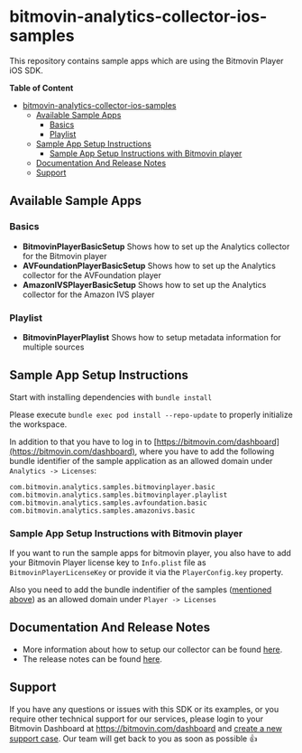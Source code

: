# bitmovin-analytics-collector-ios-samples

This repository contains sample apps which are using the Bitmovin Player iOS SDK.

**Table of Content**

- [bitmovin-analytics-collector-ios-samples](#bitmovin-analytics-collector-ios-samples)
  - [Available Sample Apps](#available-sample-apps)
    - [Basics](#basics)
    - [Playlist](#playlist)
  - [Sample App Setup Instructions](#sample-app-setup-instructions)
    - [Sample App Setup Instructions with Bitmovin player](#sample-app-setup-instructions-with-bitmovin-player)
  - [Documentation And Release Notes](#documentation-and-release-notes)
  - [Support](#support)


## Available Sample Apps

### Basics
+  **BitmovinPlayerBasicSetup** Shows how to set up the Analytics collector for the Bitmovin player
+  **AVFoundationPlayerBasicSetup** Shows how to set up the Analytics collector for the AVFoundation player
+  **AmazonIVSPlayerBasicSetup** Shows how to set up the Analytics collector for the Amazon IVS player

### Playlist
+  **BitmovinPlayerPlaylist** Shows how to setup metadata information for multiple sources 

## Sample App Setup Instructions
Start with installing dependencies with `bundle install`

Please execute `bundle exec pod install --repo-update` to properly initialize the workspace. 

In addition to that you have to log in to [https://bitmovin.com/dashboard](https://bitmovin.com/dashboard), where you have to add the following bundle identifier of the sample application as an allowed domain under `Analytics -> Licenses`:


    com.bitmovin.analytics.samples.bitmovinplayer.basic
    com.bitmovin.analytics.samples.bitmovinplayer.playlist
    com.bitmovin.analytics.samples.avfoundation.basic
    com.bitmovin.analytics.samples.amazonivs.basic

### Sample App Setup Instructions with Bitmovin player

If you want to run the sample apps for bitmovin player, you also have to add your Bitmovin Player license key to `Info.plist` file as `BitmovinPlayerLicenseKey` or provide it via the `PlayerConfig.key` property.

Also you need to add the bundle indentifier of the samples ([mentioned above](#sample-app-setup-instructions)) as an allowed domain under `Player -> Licenses`

## Documentation And Release Notes
-   More information about how to setup our collector can be found [here](https://developer.bitmovin.com/playback/docs/setup-analytics-ios).
-   The release notes can be found [here](https://developer.bitmovin.com/playback/docs/analytics-collector-ios-releases).

## Support
If you have any questions or issues with this SDK or its examples, or you require other technical support for our services, please login to your Bitmovin Dashboard at https://bitmovin.com/dashboard and [create a new support case](https://bitmovin.com/dashboard/support/cases/create). Our team will get back to you as soon as possible :+1:
